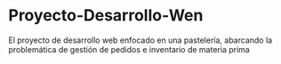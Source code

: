 # Proyecto-Desarrollo-Wen
El proyecto de desarrollo web enfocado en una pastelería, abarcando la problemática de gestión de pedidos e inventario de materia prima 

